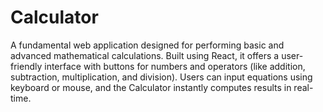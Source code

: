 # Calculator
A fundamental web application designed for performing basic and advanced mathematical calculations. Built using React, it offers a user-friendly interface with buttons for numbers and operators (like addition, subtraction, multiplication, and division). Users can input equations using keyboard or mouse, and the Calculator instantly computes results in real-time. 
